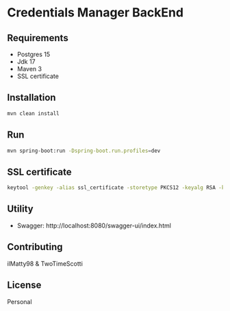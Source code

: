 # Credentials Manager BackEnd

## Requirements
- Postgres 15
- Jdk 17
- Maven 3
- SSL certificate

## Installation

```bash
mvn clean install
```

## Run

```bash
mvn spring-boot:run -Dspring-boot.run.profiles=dev
```

## SSL certificate

```bash
keytool -genkey -alias ssl_certificate -storetype PKCS12 -keyalg RSA -keysize 2048 -keystore com.credentialsmanager -validity 3650
```

## Utility

- Swagger: http://localhost:8080/swagger-ui/index.html

## Contributing

ilMatty98 & TwoTimeScotti

## License

Personal